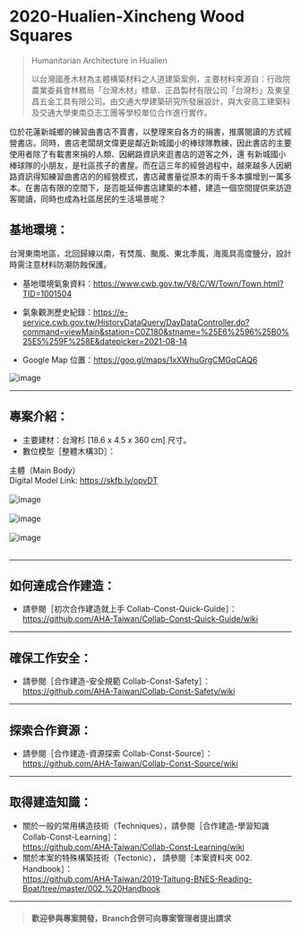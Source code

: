 # 2020-Hualien-Xincheng Wood Squares

>Humanitarian Architecture in Hualien<br/>
>
>以台灣國產木材為主體構築材料之人道建築案例，主要材料來源自：行政院農業委員會林務局「台灣木材」標章、正昌製材有限公司「台灣杉」及東皇昌五金工具有限公司。由交通大學建築研究所發展設計，與大安高工建築科及交通大學東南亞志工團等學校單位合作進行實作。<br/>

位於花蓮新城鄉的練習曲書店不賣書，以整理來自各方的捐書，推廣閱讀的方式經營書店。同時，書店老闆胡文偉更是鄰近新城國小的棒球隊教練，因此書店的主要使用者除了有載書來捐的人類、因網路資訊來逛書店的遊客之外，還 有新城國小棒球隊的小朋友，是社區孩子的書屋。而在這三年的經營過程中，越來越多人因網路資訊得知練習曲書店的的經營模式，書店藏書量從原本的兩千多本擴增到一萬多本。在書店有限的空間下，是否能延伸書店建築的本體，建造一個空間提供來訪遊客閱讀，同時也成為社區居民的生活場景呢？<br/>


## 基地環境：<br/>
台灣東南地區，北回歸線以南，有焚風、颱風、東北季風，海風具高度鹽分，設計時需注意材料防潮防蝕保護。<br/>
* 基地環境氣象資料：https://www.cwb.gov.tw/V8/C/W/Town/Town.html?TID=1001504 <br/>
* 氣象觀測歷史紀錄：https://e-service.cwb.gov.tw/HistoryDataQuery/DayDataController.do?command=viewMain&station=C0Z180&stname=%25E6%2596%25B0%25E5%259F%258E&datepicker=2021-08-14 <br/>

* Google Map 位置：https://goo.gl/maps/1xXWhuGrgCMGqCAQ6  <br/>

![image](https://github.com/AHA-Taiwan/2020_Hualien_Xincheng-Wood-Squares/blob/main/001.%20Blueprint/README%20IMAGE%20(Sketchfab%2BGMap)/XWS_Gmap.png)
***
## 專案介紹：<br/>

* 主要建材：台灣杉 [18.6 x 4.5 x 360 cm] 尺寸。
* 數位模型［整體木構3D］：

主體（Main Body）<br/>
Digital Model Link: https://skfb.ly/opvDT
<br/>
<br/>
![image](https://github.com/AHA-Taiwan/2020_Hualien_Xincheng-Wood-Squares/blob/main/001.%20Blueprint/README%20IMAGE%20(Sketchfab%2BGMap)/XWS_Sketchfab_Model/XWS_Sketchfab_Model_01.png)
<br/>
<br/>
![image](https://github.com/AHA-Taiwan/2020_Hualien_Xincheng-Wood-Squares/blob/main/001.%20Blueprint/README%20IMAGE%20(Sketchfab%2BGMap)/XWS_Sketchfab_Model/XWS_Sketchfab_Model_02.png)
<br/>
<br/>
![image](https://github.com/AHA-Taiwan/2020_Hualien_Xincheng-Wood-Squares/blob/main/001.%20Blueprint/README%20IMAGE%20(Sketchfab%2BGMap)/XWS_Sketchfab_Model/XWS_Sketchfab_Model_03.png)
<br/>
<br/>

***
## 如何達成合作建造：<br/>
* 請參閱［初次合作建造就上手 Collab-Const-Quick-Guide］：<br/>
https://github.com/AHA-Taiwan/Collab-Const-Quick-Guide/wiki <br/>
***
## 確保工作安全：<br/>
* 請參閱［合作建造-安全規範 Collab-Const-Safety］：<br/>
https://github.com/AHA-Taiwan/Collab-Const-Safety/wiki <br/>
***
## 探索合作資源：<br/>
* 請參閱［合作建造-資源探索 Collab-Const-Source］：<br/>
https://github.com/AHA-Taiwan/Collab-Const-Source/wiki <br/>
***
## 取得建造知識：<br/>
* 關於一般的常用構造技術（Techniques），請參閱［合作建造-學習知識 Collab-Const-Learning］：<br/>
https://github.com/AHA-Taiwan/Collab-Const-Learning/wiki <br/>
* 關於本案的特殊構築技術（Tectonic）， 請參閱［本案資料夾 002. Handbook］：<br/>
https://github.com/AHA-Taiwan/2019-Taitung-BNES-Reading-Boat/tree/master/002.%20Handbook <br/>
***

> #### 歡迎參與專案開發，Branch合併可向專案管理者提出請求
